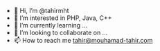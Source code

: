 - 👋 Hi, I’m @tahirmht
- 👀 I’m interested in PHP, Java, C++
- 🌱 I’m currently learning ...
- 💞️ I’m looking to collaborate on ...
- 📫 How to reach me tahir@mouhamad-tahir.com

<!---
tahirmht/tahirmht is a ✨ special ✨ repository because its `README.md` (this file) appears on your GitHub profile.
You can click the Preview link to take a look at your changes.
--->
